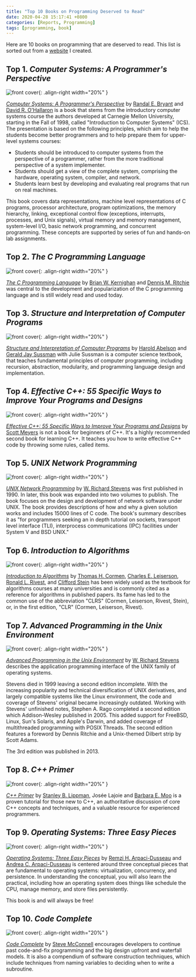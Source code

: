 ```yaml
---
title: "Top 10 Books on Programming Deserved to Read"
date: 2020-04-28 15:17:41 +0800
categories: [Reports, Programming]
tags: [programming, book]
---
```


Here are 10 books on programming that are deserved to read. This list is sorted out from a [website](https://ngzhio.github.io/dbl/) I created.

## Top 1. *Computer Systems: A Programmer's Perspective*

![front cover](http://csapp.cs.cmu.edu/3e/images/csapp3e-cover.jpg){: .align-right width="20%" }

[*Computer Systems: A Programmer's Perspective*](http://csapp.cs.cmu.edu/) by [Randal E. Bryant](http://www.cs.cmu.edu/~bryant) and [David R. O'Hallaron](http://www.cs.cmu.edu/~droh) is a book that stems from the introductory computer systems course the authors developed at Carnegie Mellon University, starting in the Fall of 1998, called "Introduction to Computer Systems" (ICS). The presentation is based on the following principles, which aim to help the students become better programmers and to help prepare them for upper-level systems courses:

- Students should be introduced to computer systems from the perspective of a programmer, rather from the more traditional perspective of a system implementer.
- Students should get a view of the complete system, comprising the hardware, operating system, compiler, and network.
- Students learn best by developing and evaluating real programs that run on real machines.

This book covers data representations, machine level representations of C programs, processor architecture, program optimizations, the memory hierarchy, linking, exceptional control flow (exceptions, interrupts, processes, and Unix signals), virtual memory and memory management, system-level I/O, basic network programming, and concurrent programming. These concepts are supported by series of fun and hands-on lab assignments.

## Top 2. *The C Programming Language*

![front cover](https://images-na.ssl-images-amazon.com/images/I/41h%2B7zx%2BhFL._SX376_BO1,204,203,200_.jpg){: .align-right width="20%" }

[*The C Programming Language*](https://en.wikipedia.org/wiki/The_C_Programming_Language) by [Brian W. Kernighan](https://www.cs.princeton.edu/~bwk/) and [Dennis M. Ritchie](https://en.wikipedia.org/wiki/Dennis_Ritchie) was central to the development and popularization of the C programming language and is still widely read and used today.

## Top 3. *Structure and Interpretation of Computer Programs*

![front cover](https://mitpress.mit.edu/sites/default/files/sicp/full-text/book/cover.jpg){: .align-right width="20%" }

[*Structure and Interpretation of Computer Programs*](http://mitpress.mit.edu/sicp) by [Harold Abelson](http://groups.csail.mit.edu/mac/users/hal/hal.html) and [Gerald Jay Sussman](http://groups.csail.mit.edu/mac/users/gjs/gjs.html) with Julie Sussman is a computer science textbook, that teaches fundamental principles of computer programming, including recursion, abstraction, modularity, and programming language design and implementation.

## Top 4. *Effective C++: 55 Specific Ways to Improve Your Programs and Designs*

![front cover](https://images-na.ssl-images-amazon.com/images/I/51eiC9ZRVZL._SX396_BO1,204,203,200_.jpg){: .align-right width="20%" }

[*Effective C++: 55 Specific Ways to Improve Your Programs and Designs*](https://www.amazon.com/dp/0321334876) by [Scott Meyers](https://www.aristeia.com/) is not a book for beginners of C++. It's a highly recommended second book for learning C++. It teaches you how to write effective C++ code by throwing some rules, called items.

## Top 5. *UNIX Network Programming*

![front cover](https://upload.wikimedia.org/wikipedia/en/9/9e/Rstevens_unp_1990.jpeg){: .align-right width="20%" }

[*UNIX Network Programming*](https://en.wikipedia.org/wiki/UNIX_Network_Programming) by [W. Richard Stevens](http://www.kohala.com/start/) was first published in 1990. In later, this book was expanded into two volumes to publish. The book focuses on the design and development of network software under UNIX. The book provides descriptions of how and why a given solution works and includes 15000 lines of C code. The book's summary describes it as "for programmers seeking an in depth tutorial on sockets, transport level interface (TLI), interprocess communications (IPC) facilities under System V and BSD UNIX."

## Top 6. *Introduction to Algorithms*

![front cover](https://upload.wikimedia.org/wikipedia/en/4/41/Clrs3.jpeg){: .align-right width="20%" }

[*Introduction to Algorithms*](https://en.wikipedia.org/wiki/Introduction_to_Algorithms) by [Thomas H. Cormen](https://www.cs.dartmouth.edu/~thc/), [Charles E. Leiserson](https://people.csail.mit.edu/cel/), [Ronald L. Rivest](https://people.csail.mit.edu/rivest/), and [Clifford Stein](http://www.columbia.edu/~cs2035/) has been widely used as the textbook for algorithms courses at many universities and is commonly cited as a reference for algorithms in published papers. Its fame has led to the common use of the abbreviation "CLRS" (Cormen, Leiserson, Rivest, Stein), or, in the first edition, "CLR" (Cormen, Leiserson, Rivest).

## Top 7. *Advanced Programming in the Unix Environment*

![front cover](https://images-na.ssl-images-amazon.com/images/I/51iD5NiJZNL._SX402_BO1,204,203,200_.jpg){: .align-right width="20%" }

[*Advanced Programming in the Unix Environment*](https://en.wikipedia.org/wiki/Advanced_Programming_in_the_Unix_Environment) by [W. Richard Stevens](http://www.kohala.com/start/) describes the application programming interface of the UNIX family of operating systems.

Stevens died in 1999 leaving a second edition incomplete. With the increasing popularity and technical diversification of UNIX derivatives, and largely compatible systems like the Linux environment, the code and coverage of Stevens' original became increasingly outdated. Working with Stevens' unfinished notes, Stephen A. Rago completed a second edition which Addison-Wesley published in 2005. This added support for FreeBSD, Linux, Sun's Solaris, and Apple's Darwin, and added coverage of multithreaded programming with POSIX Threads. The second edition features a foreword by Dennis Ritchie and a Unix-themed Dilbert strip by Scott Adams.

The 3rd edition was published in 2013.

## Top 8. *C++ Primer*

![front cover](https://www.informit.com/ShowCover.aspx?isbn=9780321714114&type=f){: .align-right width="20%" }

[*C++ Primer*](https://www.informit.com/store/c-plus-plus-primer-9780321714114) by [Stanley B. Lippman](https://en.wikipedia.org/wiki/Stanley_B._Lippman), Josée Lajoie and [Barbara E. Moo](https://en.wikipedia.org/wiki/Barbara_E._Moo) is a proven tutorial for those new to C++, an authoritative discussion of core C++ concepts and techniques, and a valuable resource for experienced programmers.

## Top 9. *Operating Systems: Three Easy Pieces*

![front cover](http://pages.cs.wisc.edu/~remzi/OSTEP/book-cover-two.jpg){: .align-right width="20%" }

[*Operating Systems: Three Easy Pieces*](http://pages.cs.wisc.edu/~remzi/OSTEP/) by [Remzi H. Arpaci-Dusseau](http://www.cs.wisc.edu/~remzi) and [Andrea C. Arpaci-Dusseau](http://www.cs.wisc.edu/~dusseau) is centered around three conceptual pieces that are fundamental to operating systems: virtualization, concurrency, and persistence. In understanding the conceptual, you will also learn the practical, including how an operating system does things like schedule the CPU, manage memory, and store files persistently.

This book is and will always be free!

## Top 10. *Code Complete*

![front cover](https://www.safaribooksonline.com/library/cover/0735619670/250w/){: .align-right width="20%" }

[*Code Complete*](https://en.wikipedia.org/wiki/Code_Complete) by [Steve McConnell](https://stevemcconnell.com/) encourages developers to continue past code-and-fix programming and the big design upfront and waterfall models. It is also a compendium of software construction techniques, which include techniques from naming variables to deciding when to write a subroutine.
